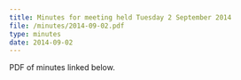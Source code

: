 ```yaml
---
title: Minutes for meeting held Tuesday 2 September 2014
file: /minutes/2014-09-02.pdf
type: minutes
date: 2014-09-02
---
```


PDF of minutes linked below.
